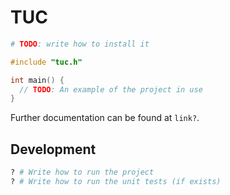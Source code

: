 # TUC
```sh
# TODO: write how to install it
```
```c++
#include "tuc.h"

int main() {
  // TODO: An example of the project in use
}
```

Further documentation can be found at `link?`.

## Development

```sh
? # Write how to run the project
? # Write how to run the unit tests (if exists)
```
